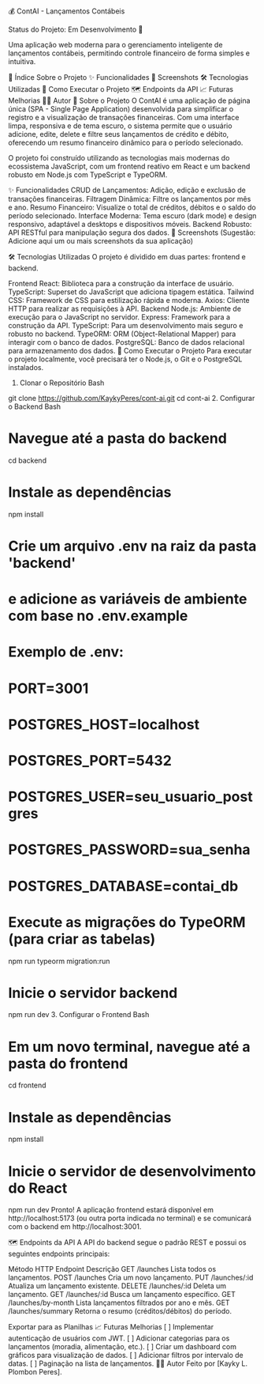 💰 ContAI - Lançamentos Contábeis

Status do Projeto: Em Desenvolvimento 🚧

Uma aplicação web moderna para o gerenciamento inteligente de lançamentos contábeis, permitindo controle financeiro de forma simples e intuitiva.

📜 Índice
Sobre o Projeto
✨ Funcionalidades
📸 Screenshots
🛠️ Tecnologias Utilizadas
🚀 Como Executar o Projeto
🗺️ Endpoints da API
📈 Futuras Melhorias
👨‍💻 Autor
📖 Sobre o Projeto
O ContAI é uma aplicação de página única (SPA - Single Page Application) desenvolvida para simplificar o registro e a visualização de transações financeiras. Com uma interface limpa, responsiva e de tema escuro, o sistema permite que o usuário adicione, edite, delete e filtre seus lançamentos de crédito e débito, oferecendo um resumo financeiro dinâmico para o período selecionado.

O projeto foi construído utilizando as tecnologias mais modernas do ecossistema JavaScript, com um frontend reativo em React e um backend robusto em Node.js com TypeScript e TypeORM.

✨ Funcionalidades
CRUD de Lançamentos: Adição, edição e exclusão de transações financeiras.
Filtragem Dinâmica: Filtre os lançamentos por mês e ano.
Resumo Financeiro: Visualize o total de créditos, débitos e o saldo do período selecionado.
Interface Moderna: Tema escuro (dark mode) e design responsivo, adaptável a desktops e dispositivos móveis.
Backend Robusto: API RESTful para manipulação segura dos dados.
📸 Screenshots
(Sugestão: Adicione aqui um ou mais screenshots da sua aplicação)

🛠️ Tecnologias Utilizadas
O projeto é dividido em duas partes: frontend e backend.

Frontend
React: Biblioteca para a construção da interface de usuário.
TypeScript: Superset do JavaScript que adiciona tipagem estática.
Tailwind CSS: Framework de CSS para estilização rápida e moderna.
Axios: Cliente HTTP para realizar as requisições à API.
Backend
Node.js: Ambiente de execução para o JavaScript no servidor.
Express: Framework para a construção da API.
TypeScript: Para um desenvolvimento mais seguro e robusto no backend.
TypeORM: ORM (Object-Relational Mapper) para interagir com o banco de dados.
PostgreSQL: Banco de dados relacional para armazenamento dos dados.
🚀 Como Executar o Projeto
Para executar o projeto localmente, você precisará ter o Node.js, o Git e o PostgreSQL instalados.

1. Clonar o Repositório
Bash

git clone https://github.com/KaykyPeres/cont-ai.git
cd cont-ai
2. Configurar o Backend
Bash

# Navegue até a pasta do backend
cd backend

# Instale as dependências
npm install

# Crie um arquivo .env na raiz da pasta 'backend'
# e adicione as variáveis de ambiente com base no .env.example
# Exemplo de .env:
# PORT=3001
# POSTGRES_HOST=localhost
# POSTGRES_PORT=5432
# POSTGRES_USER=seu_usuario_postgres
# POSTGRES_PASSWORD=sua_senha
# POSTGRES_DATABASE=contai_db

# Execute as migrações do TypeORM (para criar as tabelas)
npm run typeorm migration:run

# Inicie o servidor backend
npm run dev
3. Configurar o Frontend
Bash

# Em um novo terminal, navegue até a pasta do frontend
cd frontend

# Instale as dependências
npm install

# Inicie o servidor de desenvolvimento do React
npm run dev
Pronto! A aplicação frontend estará disponível em http://localhost:5173 (ou outra porta indicada no terminal) e se comunicará com o backend em http://localhost:3001.

🗺️ Endpoints da API
A API do backend segue o padrão REST e possui os seguintes endpoints principais:

Método HTTP	Endpoint	Descrição
GET	/launches	Lista todos os lançamentos.
POST	/launches	Cria um novo lançamento.
PUT	/launches/:id	Atualiza um lançamento existente.
DELETE	/launches/:id	Deleta um lançamento.
GET	/launches/:id	Busca um lançamento específico.
GET	/launches/by-month	Lista lançamentos filtrados por ano e mês.
GET	/launches/summary	Retorna o resumo (créditos/débitos) do período.

Exportar para as Planilhas
📈 Futuras Melhorias
[ ] Implementar autenticação de usuários com JWT.
[ ] Adicionar categorias para os lançamentos (moradia, alimentação, etc.).
[ ] Criar um dashboard com gráficos para visualização de dados.
[ ] Adicionar filtros por intervalo de datas.
[ ] Paginação na lista de lançamentos.
👨‍💻 Autor
Feito por [Kayky L. Plombon Peres].
